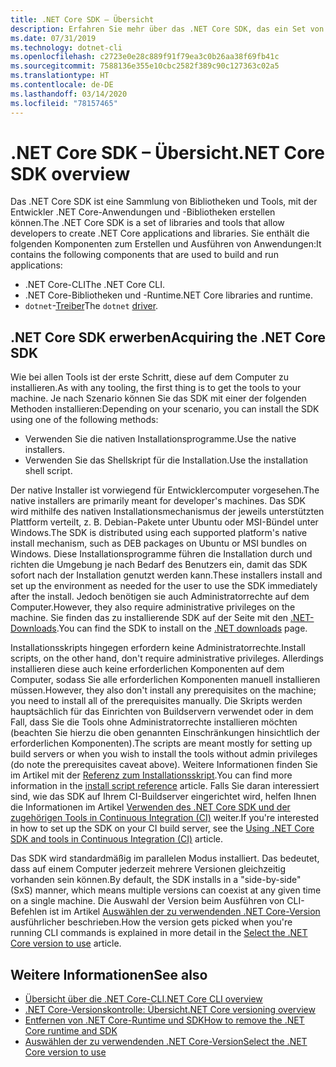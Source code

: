 ```yaml
---
title: .NET Core SDK – Übersicht
description: Erfahren Sie mehr über das .NET Core SDK, das ein Set von Bibliotheken und Tools zum Erstellen von .NET Core-Projekten ist.
ms.date: 07/31/2019
ms.technology: dotnet-cli
ms.openlocfilehash: c2723e0e28c889f91f79ea3c0b26aa38f69fb41c
ms.sourcegitcommit: 7588136e355e10cbc2582f389c90c127363c02a5
ms.translationtype: HT
ms.contentlocale: de-DE
ms.lasthandoff: 03/14/2020
ms.locfileid: "78157465"
---
```

# <a name="net-core-sdk-overview"></a><span data-ttu-id="9db2e-103">.NET Core SDK – Übersicht</span><span class="sxs-lookup"><span data-stu-id="9db2e-103">.NET Core SDK overview</span></span>

<span data-ttu-id="9db2e-104">Das .NET Core SDK ist eine Sammlung von Bibliotheken und Tools, mit der Entwickler .NET Core-Anwendungen und -Bibliotheken erstellen können.</span><span class="sxs-lookup"><span data-stu-id="9db2e-104">The .NET Core SDK is a set of libraries and tools that allow developers to create .NET Core applications and libraries.</span></span> <span data-ttu-id="9db2e-105">Sie enthält die folgenden Komponenten zum Erstellen und Ausführen von Anwendungen:</span><span class="sxs-lookup"><span data-stu-id="9db2e-105">It contains the following components that are used to build and run applications:</span></span>

- <span data-ttu-id="9db2e-106">.NET Core-CLI</span><span class="sxs-lookup"><span data-stu-id="9db2e-106">The .NET Core CLI.</span></span>
- <span data-ttu-id="9db2e-107">.NET Core-Bibliotheken und -Runtime</span><span class="sxs-lookup"><span data-stu-id="9db2e-107">.NET Core libraries and runtime.</span></span>
- <span data-ttu-id="9db2e-108">`dotnet`-[Treiber](tools/index.md#driver)</span><span class="sxs-lookup"><span data-stu-id="9db2e-108">The `dotnet` [driver](tools/index.md#driver).</span></span>

## <a name="acquiring-the-net-core-sdk"></a><span data-ttu-id="9db2e-109">.NET Core SDK erwerben</span><span class="sxs-lookup"><span data-stu-id="9db2e-109">Acquiring the .NET Core SDK</span></span>

<span data-ttu-id="9db2e-110">Wie bei allen Tools ist der erste Schritt, diese auf dem Computer zu installieren.</span><span class="sxs-lookup"><span data-stu-id="9db2e-110">As with any tooling, the first thing is to get the tools to your machine.</span></span> <span data-ttu-id="9db2e-111">Je nach Szenario können Sie das SDK mit einer der folgenden Methoden installieren:</span><span class="sxs-lookup"><span data-stu-id="9db2e-111">Depending on your scenario, you can install the SDK using one of the following methods:</span></span>

- <span data-ttu-id="9db2e-112">Verwenden Sie die nativen Installationsprogramme.</span><span class="sxs-lookup"><span data-stu-id="9db2e-112">Use the native installers.</span></span>
- <span data-ttu-id="9db2e-113">Verwenden Sie das Shellskript für die Installation.</span><span class="sxs-lookup"><span data-stu-id="9db2e-113">Use the installation shell script.</span></span>

<span data-ttu-id="9db2e-114">Der native Installer ist vorwiegend für Entwicklercomputer vorgesehen.</span><span class="sxs-lookup"><span data-stu-id="9db2e-114">The native installers are primarily meant for developer's machines.</span></span> <span data-ttu-id="9db2e-115">Das SDK wird mithilfe des nativen Installationsmechanismus der jeweils unterstützten Plattform verteilt, z. B. Debian-Pakete unter Ubuntu oder MSI-Bündel unter Windows.</span><span class="sxs-lookup"><span data-stu-id="9db2e-115">The SDK is distributed using each supported platform's native install mechanism, such as DEB packages on Ubuntu or MSI bundles on Windows.</span></span> <span data-ttu-id="9db2e-116">Diese Installationsprogramme führen die Installation durch und richten die Umgebung je nach Bedarf des Benutzers ein, damit das SDK sofort nach der Installation genutzt werden kann.</span><span class="sxs-lookup"><span data-stu-id="9db2e-116">These installers install and set up the environment as needed for the user to use the SDK immediately after the install.</span></span> <span data-ttu-id="9db2e-117">Jedoch benötigen sie auch Administratorrechte auf dem Computer.</span><span class="sxs-lookup"><span data-stu-id="9db2e-117">However, they also require administrative privileges on the machine.</span></span> <span data-ttu-id="9db2e-118">Sie finden das zu installierende SDK auf der Seite mit den [.NET-Downloads](https://dotnet.microsoft.com/download).</span><span class="sxs-lookup"><span data-stu-id="9db2e-118">You can find the SDK to install on the [.NET downloads](https://dotnet.microsoft.com/download) page.</span></span>

<span data-ttu-id="9db2e-119">Installationsskripts hingegen erfordern keine Administratorrechte.</span><span class="sxs-lookup"><span data-stu-id="9db2e-119">Install scripts, on the other hand, don't require administrative privileges.</span></span> <span data-ttu-id="9db2e-120">Allerdings installieren diese auch keine erforderlichen Komponenten auf dem Computer, sodass Sie alle erforderlichen Komponenten manuell installieren müssen.</span><span class="sxs-lookup"><span data-stu-id="9db2e-120">However, they also don't install any prerequisites on the machine; you need to install all of the prerequisites manually.</span></span> <span data-ttu-id="9db2e-121">Die Skripts werden hauptsächlich für das Einrichten von Buildservern verwendet oder in dem Fall, dass Sie die Tools ohne Administratorrechte installieren möchten (beachten Sie hierzu die oben genannten Einschränkungen hinsichtlich der erforderlichen Komponenten).</span><span class="sxs-lookup"><span data-stu-id="9db2e-121">The scripts are meant mostly for setting up build servers or when you wish to install the tools without admin privileges (do note the prerequisites caveat above).</span></span> <span data-ttu-id="9db2e-122">Weitere Informationen finden Sie im Artikel mit der [Referenz zum Installationsskript](tools/dotnet-install-script.md).</span><span class="sxs-lookup"><span data-stu-id="9db2e-122">You can find more information in the [install script reference](tools/dotnet-install-script.md) article.</span></span> <span data-ttu-id="9db2e-123">Falls Sie daran interessiert sind, wie das SDK auf Ihrem CI-Buildserver eingerichtet wird, helfen Ihnen die Informationen im Artikel [Verwenden des .NET Core SDK und der zugehörigen Tools in Continuous Integration (CI)](tools/using-ci-with-cli.md) weiter.</span><span class="sxs-lookup"><span data-stu-id="9db2e-123">If you're interested in how to set up the SDK on your CI build server, see the [Using .NET Core SDK and tools in Continuous Integration (CI)](tools/using-ci-with-cli.md) article.</span></span>

<span data-ttu-id="9db2e-124">Das SDK wird standardmäßig im parallelen Modus installiert. Das bedeutet, dass auf einem Computer jederzeit mehrere Versionen gleichzeitig vorhanden sein können.</span><span class="sxs-lookup"><span data-stu-id="9db2e-124">By default, the SDK installs in a "side-by-side" (SxS) manner, which means multiple versions can coexist at any given time on a single machine.</span></span> <span data-ttu-id="9db2e-125">Die Auswahl der Version beim Ausführen von CLI-Befehlen ist im Artikel [Auswählen der zu verwendenden .NET Core-Version](versions/selection.md) ausführlicher beschrieben.</span><span class="sxs-lookup"><span data-stu-id="9db2e-125">How the version gets picked when you're running CLI commands is explained in more detail in the [Select the .NET Core version to use](versions/selection.md) article.</span></span>

## <a name="see-also"></a><span data-ttu-id="9db2e-126">Weitere Informationen</span><span class="sxs-lookup"><span data-stu-id="9db2e-126">See also</span></span>

- [<span data-ttu-id="9db2e-127">Übersicht über die .NET Core-CLI</span><span class="sxs-lookup"><span data-stu-id="9db2e-127">.NET Core CLI overview</span></span>](tools/index.md)
- [<span data-ttu-id="9db2e-128">.NET Core-Versionskontrolle: Übersicht</span><span class="sxs-lookup"><span data-stu-id="9db2e-128">.NET Core versioning overview</span></span>](versions/index.md)
- [<span data-ttu-id="9db2e-129">Entfernen von .NET Core-Runtime und SDK</span><span class="sxs-lookup"><span data-stu-id="9db2e-129">How to remove the .NET Core runtime and SDK</span></span>](versions/remove-runtime-sdk-versions.md)
- [<span data-ttu-id="9db2e-130">Auswählen der zu verwendenden .NET Core-Version</span><span class="sxs-lookup"><span data-stu-id="9db2e-130">Select the .NET Core version to use</span></span>](versions/selection.md)
